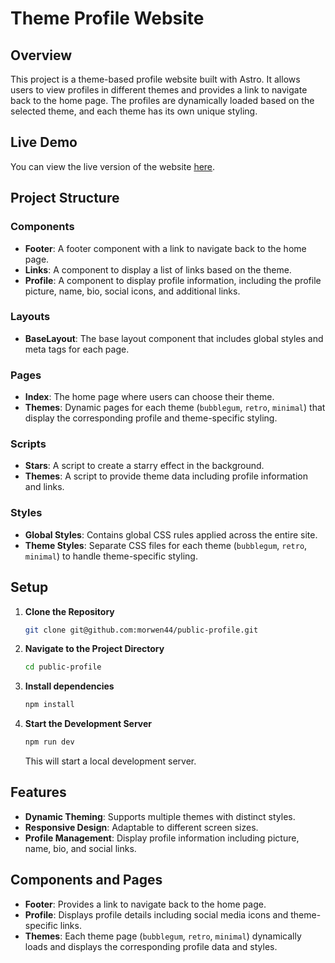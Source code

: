# Theme Profile Website

## Overview

This project is a theme-based profile website built with Astro. It allows users to view profiles in different themes and provides a link to navigate back to the home page. The profiles are dynamically loaded based on the selected theme, and each theme has its own unique styling.

## Live Demo

You can view the live version of the website [here](https://publicprofilethemes.netlify.app/).

## Project Structure

### Components

- **Footer**: A footer component with a link to navigate back to the home page.
- **Links**: A component to display a list of links based on the theme.
- **Profile**: A component to display profile information, including the profile picture, name, bio, social icons, and additional links.

### Layouts

- **BaseLayout**: The base layout component that includes global styles and meta tags for each page.

### Pages

- **Index**: The home page where users can choose their theme.
- **Themes**: Dynamic pages for each theme (`bubblegum`, `retro`, `minimal`) that display the corresponding profile and theme-specific styling.

### Scripts

- **Stars**: A script to create a starry effect in the background.
- **Themes**: A script to provide theme data including profile information and links.

### Styles

- **Global Styles**: Contains global CSS rules applied across the entire site.
- **Theme Styles**: Separate CSS files for each theme (`bubblegum`, `retro`, `minimal`) to handle theme-specific styling.

## Setup

1. **Clone the Repository**
    ``` bash
   git clone git@github.com:morwen44/public-profile.git
   ```

2. **Navigate to the Project Directory**
    ``` bash
    cd public-profile
    ```

3. **Install dependencies**

    ```bash
    npm install
    ```
3. **Start the Development Server**
    ``` bash
    npm run dev
    ```

   This will start a local development server. 

## Features

- **Dynamic Theming**: Supports multiple themes with distinct styles.
- **Responsive Design**: Adaptable to different screen sizes.
- **Profile Management**: Display profile information including picture, name, bio, and social links.

## Components and Pages

- **Footer**: Provides a link to navigate back to the home page.
- **Profile**: Displays profile details including social media icons and theme-specific links.
- **Themes**: Each theme page (`bubblegum`, `retro`, `minimal`) dynamically loads and displays the corresponding profile data and styles.

